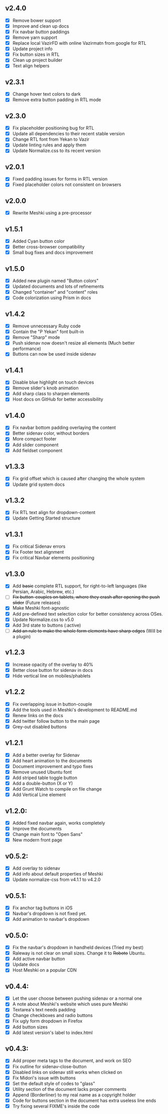 ## v2.4.0
  - [x] Remove bower support
  - [x] Improve and clean up docs
  - [x] Fix navbar button paddings
  - [x] Remove yarn support
  - [x] Replace local VazirFD with online Vazirmatn from google for RTL
  - [x] Update project info
  - [x] Fix button sizes in RTL
  - [x] Clean up project builder
  - [x] Text align helpers

## v2.3.1
  - [x] Change hover text colors to dark
  - [x] Remove extra button padding in RTL mode

## v2.3.0
  - [x] Fix placeholder positioning bug for RTL
  - [x] Update all dependencies to their recent stable version
  - [x] Change RTL font from Yekan to Vazir
  - [x] Update linting rules and apply them
  - [x] Update Normalize.css to its recent version

## v2.0.1
  - [x] Fixed padding issues for forms in RTL version
  - [x] Fixed placeholder colors not consistent on browsers

## v2.0.0
  - [x] Rewrite Meshki using a pre-processor

## v1.5.1
  - [x] Added Cyan button color
  - [x] Better cross-browser compatibility
  - [x] Small bug fixes and docs improvement

## v1.5.0
  - [x] Added new plugin named "Button colors"
  - [x] Updated documents and lots of refinements
  - [x] Changed "container" and "content" roles
  - [x] Code colorization using Prism in docs

## v1.4.2
  - [x] Remove unnecessary Ruby code
  - [x] Contain the "P Yekan" font built-in
  - [x] Remove "Sharp" mode
  - [x] Push sidenav now doesn't resize all elements (Much better performance)
  - [x] Buttons can now be used inside sidenav

## v1.4.1
  - [x] Disable blue highlight on touch devices
  - [x] Remove slider's knob animation
  - [x] Add sharp class to sharpen elements
  - [x] Host docs on GitHub for better accessibility

## v1.4.0
  - [x] Fix navbar bottom padding overlaying the content
  - [x] Better sidenav color, without borders
  - [x] More compact footer
  - [x] Add slider component
  - [x] Add fieldset component

## v1.3.3
  - [x] Fix grid offset which is caused after changing the whole system
  - [x] Update grid system docs

## v1.3.2
  - [x] Fix RTL text align for dropdown-content
  - [x] Update Getting Started structure

## v1.3.1
  - [x] Fix critical Sidenav errors
  - [x] Fix Footer text alignment
  - [x] Fix critical Navbar elements positioning

## v1.3.0
  - [x] Add ~~basic~~ complete RTL support, for right-to-left languages (like Persian, Arabic, Hebrew, etc.)
  - [ ] ~~Fix button-couples on tablets, where they crash after opening the push slider~~ (Future releases)
  - [x] Make Meshki font-agnostic
  - [x] Add pre-defined text selection color for better consistency across OSes.
  - [x] Update Normalize.css to v5.0
  - [x] Add 3rd state to buttons (:active)
  - [ ] ~~Add an rule to make the whole form elements have sharp edges~~ (Will be a plugin)

## v1.2.3
  - [x] Increase opacity of the overlay to 40%
  - [x] Better close button for sidenav in docs
  - [x] Hide vertical line on mobiles/phablets

## v1.2.2
  - [x] Fix overlapping issue in button-couple
  - [x] Add the tools used in Meshki's development to README.md
  - [x] Renew links on the docs
  - [x] Add twitter follow button to the main page
  - [x] Grey-out disabled buttons

## v1.2.1
  - [x] Add a better overlay for Sidenav
  - [x] Add heart animation to the documents
  - [x] Document improvement and typo fixes
  - [x] Remove unused Ubuntu font
  - [x] Add striped table toggle button
  - [x] Add a double-button (X or Y)
  - [x] Add Grunt Watch to compile on file change
  - [x] Add Vertical Line element

## v1.2.0:
  - [x] Added fixed navbar again, works completely
  - [x] Improve the documents
  - [x] Change main font to "Open Sans"
  - [x] New modern front page

## v0.5.2:
  - [x] Add overlay to sidenav
  - [x] Add info about default properties of Meshki
  - [x] Update normalize-css from v4.1.1 to v4.2.0

## v0.5.1:
  - [x] Fix anchor tag buttons in iOS
  - [x] Navbar's dropdown is not fixed yet.
  - [x] Add animation to navbar's dropdown

## v0.5.0:
  - [x] Fix the navbar's dropdown in handheld devices (Tried my best)
  - [x] Raleway is not clear on small sizes. Change it to ~~Roboto~~ Ubuntu.
  - [x] Add active navbar button
  - [x] Update docs
  - [x] Host Meshki on a popular CDN

## v0.4.4:
  - [x] Let the user choose between pushing sidenav or a normal one
  - [x] A note about Meshki's website which uses pure Meshki
  - [x] Textarea's text needs padding
  - [x] Change checkboxes and radio buttons
  - [x] Fix ugly form dropdown in Firefox
  - [x] Add button sizes
  - [x] Add latest version's label to index.html

## v0.4.3:
  - [x] Add proper meta tags to the document, and work on SEO
  - [x] Fix outline for sidenav-close-button
  - [x] Disabled links on sidenav still works when clicked on
  - [x] Fix Midori's issue with buttons
  - [x] Set the default style of codes to "glass"
  - [x] Utility section of the document lacks proper comments
  - [x] Append (Borderliner) to my real name as a copyright holder
  - [x] Code for buttons section in the document has extra useless line ends
  - [x] Try fixing several FIXME's inside the code
